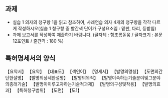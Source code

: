 ## 과제
- 실습 1 의자의 청구항 1을 읽고 참조하여, 사례연습 의자 4개의 청구항을 각각 다르게 작성하시오(실습 1 청구항 중 빨간색 단어가 구성요소임 : 밑판, 다리, 등받침)
- 과제 보고서를 작성하여 제출하기 바람니다.
(글자체 : 함초롬돋움 / 글자크기 : 본문 12포인트 / 줄간격 : 180 %)



## 특허명세서의 양식
【요약서】
    【요약】
    【대표도】
    【색인어】
【명세서】
    【발명의명칭】
    【도면의간단한설명】
    【발명의상세한설명】
        【발명의목적】
        【발명이속하는기술분야및그분야의종래기술】
        【발명이이루고자하는기술적과제】
        【발명의구성및작용】
        【발명의효과】
    【특허청구범위】
【도면】
    【도1】 

